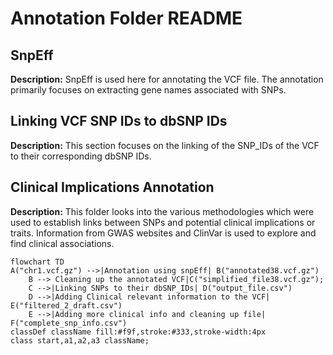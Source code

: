 # Annotation Folder README

## SnpEff

**Description:** SnpEff is used here for annotating the VCF file. The annotation primarily focuses on extracting gene names associated with SNPs.

## Linking VCF SNP IDs to dbSNP IDs

**Description:** This section focuses on the linking of the SNP_IDs of the VCF to their corresponding dbSNP IDs.

## Clinical Implications Annotation

**Description:** This folder looks into the various methodologies which were used to establish links between SNPs and potential clinical implications or traits. Information from GWAS websites and ClinVar is used to explore and find clinical associations.




```mermaid
flowchart TD
A("chr1.vcf.gz") -->|Annotation using snpEff| B("annotated38.vcf.gz")
    B --> Cleaning up the annotated VCF|C("simplified_file38.vcf.gz");
    C -->|Linking SNPs to their dbSNP_IDs| D("output_file.csv")
    D -->|Adding Clinical relevant information to the VCF| E("filtered_2_draft.csv")
    E -->|Adding more clinical info and cleaning up file| F("complete_snp_info.csv")
classDef className fill:#f9f,stroke:#333,stroke-width:4px
class start,a1,a2,a3 className;

